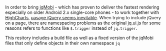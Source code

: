 In order to bring [jqMobi](appMobi/jQ.Mobi) - which has proven to deliver the fastest rendering especially on 
older Android 2.x single-core phones - to work together with [HighCharts](highslide-software/highcharts.com), [uasage jQuery seems inevitable](http://forums.appmobi.com/viewtopic.php?f=26&t=1933).
When trying to include jQuery on a page, there are namespacing problems as the original jq.ui.js for some reasons
refers to functions like `$.trigger` instead of `jq.trigger`. 

This resitory includes a build file as well as a fixed version of the jqMobi files that only define objects in their own namespace `jq`